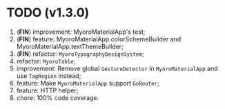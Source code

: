 # TODO (v1.3.0)

1. (**FIN**) improvement: MyoroMaterialApp's test;
1. (**FIN**) feature: MyoroMaterialApp.colorSchemeBuilder and MyoroMaterialApp.textThemeBuilder;
1. (**FIN**) refactor: `MyoroTypographyDesignSystem`;
1. refactor: `MyoroTable`;
1. improvement: Remove global `GestureDetector` in `MyoroMaterialApp` and use `TagRegion` instead;
1. feature: Make `MyoroMaterialApp` support `GoRouter`;
1. feature: HTTP helper;
1. chore: 100% code coverage.
